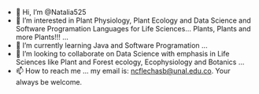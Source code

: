 - 👋 Hi, I’m @Natalia525
- 👀 I’m interested in Plant Physiology, Plant Ecology and Data Science and Software Programation Languages for Life Sciences... Plants, Plants and more Plants!!! ...
- 🌱 I’m currently learning Java and Software Programation ...
- 💞️ I’m looking to collaborate on Data Science with emphasis in Life Sciences like Plant and Forest ecology, Ecophysiology and Botanics ...
- 📫 How to reach me ... my email is: ncflechasb@unal.edu.co. Your always be welcome. 

<!---
Natalia525/Natalia525 is a ✨ special ✨ repository because its `README.md` (this file) appears on your GitHub profile.
You can click the Preview link to take a look at your changes.
--->
